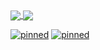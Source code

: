 <a href="https://github.com/anuraghazra/github-readme-stats">
  <img align="center" src="https://github-readme-stats.vercel.app/api?username=pm065&theme=synthwave&count_private=true&show_icons=true"/>
</a>
<a href="https://github.com/anuraghazra/github-readme-stats">
  <img align="center" src="https://github-readme-stats.vercel.app/api/top-langs/?username=pm065"/>
</a>
<br>

[![pinned](https://github-readme-stats.vercel.app/api/pin/?username=pm065&repo=CosyModpack)](https://github.com/anuraghazra/github-readme-stats)
[![pinned](https://github-readme-stats.vercel.app/api/pin/?username=pm065&repo=RepurposedRepurposedStructures)](https://github.com/anuraghazra/github-readme-stats)
